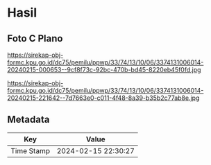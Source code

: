 # Hasil

## Foto C Plano

https://sirekap-obj-formc.kpu.go.id/dc75/pemilu/ppwp/33/74/13/10/06/3374131006014-20240215-000653--9cf8f73c-92bc-470b-bd45-8220eb45f0fd.jpg

https://sirekap-obj-formc.kpu.go.id/dc75/pemilu/ppwp/33/74/13/10/06/3374131006014-20240215-221642--7d7663e0-c011-4f48-8a39-b35b2c77ab8e.jpg


## Metadata

| Key        | Value               |
| ---------- | ------------------- |
| Time Stamp | 2024-02-15 22:30:27 |



